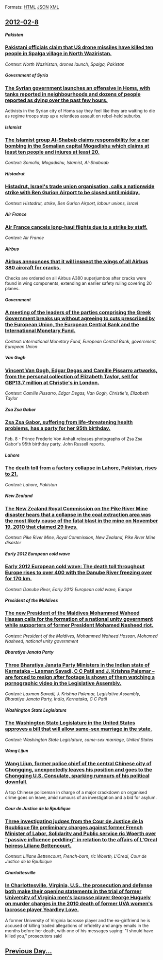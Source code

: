 
Formats: [HTML](2012/02/8/index.html)  [JSON](2012/02/8/index.json)  [XML](2012/02/8/index.xml)  

## [2012-02-8](/news/2012/02/8/index.md)

##### Pakistan
### [Pakistani officials claim that US drone missiles have killed ten people in Spalga village in North Waziristan. ](/news/2012/02/8/pakistani-officials-claim-that-us-drone-missiles-have-killed-ten-people-in-spalga-village-in-north-waziristan.md)
_Context: North Waziristan, drones launch, Spalga, Pakistan_

##### Government of Syria
### [The Syrian government launches an offensive in Homs, with tanks reported in neighbourhoods and dozens of people reported as dying over the past few hours. ](/news/2012/02/8/the-syrian-government-launches-an-offensive-in-homs-with-tanks-reported-in-neighbourhoods-and-dozens-of-people-reported-as-dying-over-the-p.md)
Activists in the Syrian city of Homs say they feel like they are waiting to die as regime troops step up a relentless assault on rebel-held suburbs.

##### Islamist
### [The Islamist group Al-Shabab claims responsibility for a car bombing in the Somalian capital Mogadishu which claims at least ten people and injures at least 20. ](/news/2012/02/8/the-islamist-group-al-shabab-claims-responsibility-for-a-car-bombing-in-the-somalian-capital-mogadishu-which-claims-at-least-ten-people-and.md)
_Context: Somalia, Mogadishu, Islamist, Al-Shabaab_

##### Histadrut
### [Histadrut, Israel's trade union organisation, calls a nationwide strike with Ben Gurion Airport to be closed until midday. ](/news/2012/02/8/histadrut-israel-s-trade-union-organisation-calls-a-nationwide-strike-with-ben-gurion-airport-to-be-closed-until-midday.md)
_Context: Histadrut, strike, Ben Gurion Airport, labour unions, Israel_

##### Air France
### [Air France cancels long-haul flights due to a strike by staff. ](/news/2012/02/8/air-france-cancels-long-haul-flights-due-to-a-strike-by-staff.md)
_Context: Air France_

##### Airbus
### [Airbus announces that it will inspect the wings of all Airbus 380 aircraft for cracks. ](/news/2012/02/8/airbus-announces-that-it-will-inspect-the-wings-of-all-airbus-380-aircraft-for-cracks.md)
Checks are ordered on all Airbus A380 superjumbos after cracks were found in wing components, extending an earlier safety ruling covering 20 planes.

##### Government
### [A meeting of the leaders of the parties comprising the Greek Government breaks up without agreeing to cuts prescribed by the European Union, the European Central Bank and the International Monetary Fund. ](/news/2012/02/8/a-meeting-of-the-leaders-of-the-parties-comprising-the-greek-government-breaks-up-without-agreeing-to-cuts-prescribed-by-the-european-union.md)
_Context: International Monetary Fund, European Central Bank, government, European Union_

##### Van Gogh
### [Vincent Van Gogh, Edgar Degas and Camille Pissarro artworks, from the personal collection of Elizabeth Taylor, sell for GBP13.7 million at Christie's in London. ](/news/2012/02/8/vincent-van-gogh-edgar-degas-and-camille-pissarro-artworks-from-the-personal-collection-of-elizabeth-taylor-sell-for-gbp13-7-million-at-c.md)
_Context: Camille Pissarro, Edgar Degas, Van Gogh, Christie's, Elizabeth Taylor_

##### Zsa Zsa Gabor
### [Zsa Zsa Gabor, suffering from life-threatening health problems, has a party for her 95th birthday. ](/news/2012/02/8/zsa-zsa-gabor-suffering-from-life-threatening-health-problems-has-a-party-for-her-95th-birthday.md)
Feb. 8 - Prince Frederic Von Anhalt releases photographs of Zsa Zsa Gabor&#039;s 95th birthday party. John Russell reports.

##### Lahore
### [The death toll from a factory collapse in Lahore, Pakistan, rises to 21. ](/news/2012/02/8/the-death-toll-from-a-factory-collapse-in-lahore-pakistan-rises-to-21.md)
_Context: Lahore, Pakistan_

##### New Zealand
### [The New Zealand Royal Commission on the Pike River Mine disaster hears that a collapse in the coal extraction area was the most likely cause of the fatal blast in the mine on November 19, 2010 that claimed 29 lives. ](/news/2012/02/8/the-new-zealand-royal-commission-on-the-pike-river-mine-disaster-hears-that-a-collapse-in-the-coal-extraction-area-was-the-most-likely-cause.md)
_Context: Pike River Mine, Royal Commission, New Zealand, Pike River Mine disaster_

##### Early 2012 European cold wave
### [Early 2012 European cold wave: The death toll throughout Europe rises to over 400 with the Danube River freezing over for 170 km. ](/news/2012/02/8/early-2012-european-cold-wave-the-death-toll-throughout-europe-rises-to-over-400-with-the-danube-river-freezing-over-for-170-km.md)
_Context: Danube River, Early 2012 European cold wave, Europe_

##### President of the Maldives
### [The new President of the Maldives Mohammed Waheed Hassan calls for the formation of a national unity government while supporters of former President Mohamed Nasheed riot. ](/news/2012/02/8/the-new-president-of-the-maldives-mohammed-waheed-hassan-calls-for-the-formation-of-a-national-unity-government-while-supporters-of-former-p.md)
_Context: President of the Maldives, Mohammed Waheed Hassan, Mohamed Nasheed, national unity government_

##### Bharatiya Janata Party
### [Three Bharatiya Janata Party Ministers in the Indian state of Karnataka &ndash; Laxman Savadi, C C Patil and J. Krishna Palemar &ndash; are forced to resign after footage is shown of them watching a pornographic video in the Legislative Assembly. ](/news/2012/02/8/three-bharatiya-janata-party-ministers-in-the-indian-state-of-karnataka-ndash-laxman-savadi-c-c-patil-and-j-krishna-palemar-ndash-are.md)
_Context: Laxman Savadi, J. Krishna Palemar, Legislative Assembly, Bharatiya Janata Party, India, Karnataka, C C Patil_

##### Washington State Legislature
### [The Washington State Legislature in the United States approves a bill that will allow same-sex marriage in the state. ](/news/2012/02/8/the-washington-state-legislature-in-the-united-states-approves-a-bill-that-will-allow-same-sex-marriage-in-the-state.md)
_Context: Washington State Legislature, same-sex marriage, United States_

##### Wang Lijun
### [Wang Lijun, former police chief of the central Chinese city of Chongqing, unexpectedly leaves his position and goes to the Chongqing U.S. Consulate, sparking rumours of his political downfall. ](/news/2012/02/8/wang-lijun-former-police-chief-of-the-central-chinese-city-of-chongqing-unexpectedly-leaves-his-position-and-goes-to-the-chongqing-u-s-co.md)
A top Chinese policeman in charge of a major crackdown on organised crime goes on leave, amid rumours of an investigation and a bid for asylum.

##### Cour de Justice de la Rpublique
### [Three investigating judges from the Cour de Justice de la Rpublique file preliminary charges against former French Minister of Labor, Solidarity and Public service ric Woerth over "passive influence peddling" in relation to the affairs of L'Oreal heiress Liliane Bettencourt. ](/news/2012/02/8/three-investigating-judges-from-the-cour-de-justice-de-la-republique-file-preliminary-charges-against-former-french-minister-of-labor-solid.md)
_Context: Liliane Bettencourt, French-born, ric Woerth, L'Oreal, Cour de Justice de la Rpublique_

##### Charlottesville
### [In Charlottesville, Virginia, U.S., the prosecution and defense both make their opening statements in the trial of former University of Virginia men's lacrosse player George Huguely on murder charges in the 2010 death of former UVA women's lacrosse player Yeardley Love. ](/news/2012/02/8/in-charlottesville-virginia-u-s-the-prosecution-and-defense-both-make-their-opening-statements-in-the-trial-of-former-university-of-virg.md)
A former University of Virginia lacrosse player and the ex-girlfriend he is accused of killing traded allegations of infidelity and angry emails in the months before her death, with one of his messages saying: &quot;I should have killed you,&quot; prosecutors said

## [Previous Day...](/news/2012/02/7/index.md)


